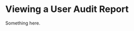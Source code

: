 [title]: # (Viewing a User Audit Report)
[tags]: # (XXX)
[priority]: # (1923)
# Viewing a User Audit Report
Something here.
